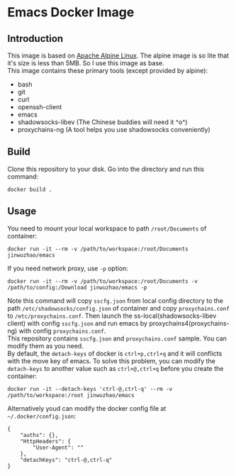 # Emacs Docker Image

## Introduction

This image is based on [Apache Alpine Linux](https://hub.docker.com/_/alpine/). The alpine image is so lite that it's size is less than 5MB. So I use this image as base.  
This image contains these primary tools (except provided by alpine):
- bash
- git
- curl
- openssh-client
- emacs
- shadowsocks-libev (The Chinese buddies will need it ^o^)
- proxychains-ng (A tool helps you use shadowsocks conveniently)

## Build

Clone this repository to your disk. Go into the directory and run this command:  
```
docker build .
```

## Usage

You need to mount your local workspace to path `/root/Documents` of container:  
```
docker run -it --rm -v /path/to/workspace:/root/Documents jinwuzhao/emacs
```
If you need network proxy, use `-p` option:
```
docker run -it --rm -v /path/to/workspace:/root/Documents -v /path/to/config:/Download jinwuzhao/emacs -p
```
Note this command will copy `sscfg.json` from local config directory to the path `/etc/shadowsocks/config.json` of container and copy `proxychains.conf` to `/etc/proxychains.conf`. Then launch the ss-local(shadowsocks-libev client) with config `sscfg.json` and run emacs by proxychains4(proxychains-ng) with config `proxychains.conf`.  
This repository contains `sscfg.json` and `proxychains.conf` sample. You can modify them as you need.  
By default, the `detach-keys` of docker is `ctrl+p,ctrl+q` and it will conflicts with the move key of emacs. To solve this problem, you can modify the `detach-keys` to another value such as `ctrl+@,ctrl+q` before you create the container:  
```
docker run -it --detach-keys 'ctrl-@,ctrl-q' --rm -v /path/to/workspace:/root jinwuzhao/emacs
``` 
Alternatively youd can modify the docker config file at `~/.docker/config.json`:  
```
{
	"auths": {},
	"HttpHeaders": {
		"User-Agent": ""
	},
	"detachKeys": "ctrl-@,ctrl-q"
}
```
